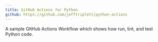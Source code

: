 ```yaml
---
title: GitHub Actions for Python
github: https://github.com/jefftriplett/python-actions
---
```


A sample GitHub Actions Workflow which shows how run, lint, and test Python code.
